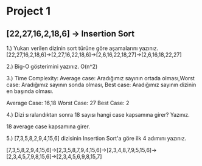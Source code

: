 # Project 1
## [22,27,16,2,18,6] -> Insertion Sort
1.) Yukarı verilen dizinin sort türüne göre aşamalarını yazınız.
[22,27,16,2,18,6]->[2,27,16,22,18,6]->[2,6,16,22,18,27]->[2,6,16,18,22,27]

2.) Big-O gösterimini yazınız.
O(n^2)

3.) Time Complexity: Average case: Aradığımız sayının ortada olması,Worst case: Aradığımız sayının sonda olması, Best case: Aradığımız sayının dizinin en başında olması.

Average Case: 16,18 Worst Case: 27 Best Case: 2

4.) Dizi sıralandıktan sonra 18 sayısı hangi case kapsamına girer? Yazınız.

18 average case kapsamına girer.

5.) [7,3,5,8,2,9,4,15,6] dizisinin Insertion Sort'a göre ilk 4 adımını yazınız.

[7,3,5,8,2,9,4,15,6]->[2,3,5,8,7,9,4,15,6]->[2,3,4,8,7,9,5,15,6]->[2,3,4,5,7,9,8,15,6]->[2,3,4,5,6,9,8,15,7]